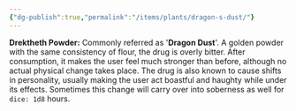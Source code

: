 ```yaml
---
{"dg-publish":true,"permalink":"/items/plants/dragon-s-dust/"}
---
```


**Drektheth Powder:** Commonly referred as '**Dragon Dust**'. A golden powder with the same consistency of flour, the drug is overly bitter. After consumption, it makes the user feel much stronger than before, although no actual physical change takes place. The drug is also known to cause shifts in personality, usually making the user act boastful and haughty while under its effects. Sometimes this change will carry over into soberness as well for `dice: 1d8` hours.